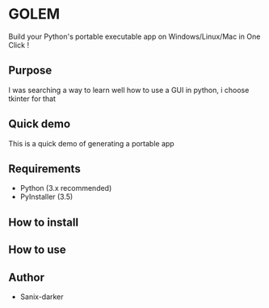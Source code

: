 # GOLEM

Build your Python's portable executable app on Windows/Linux/Mac in One Click !

## Purpose

I was searching a way to learn well how to use a GUI in python, i choose tkinter for that

## Quick demo

This is a quick demo of generating a portable app

## Requirements

- Python (3.x recommended)
- PyInstaller (3.5)

## How to install


## How to use


## Author

- Sanix-darker